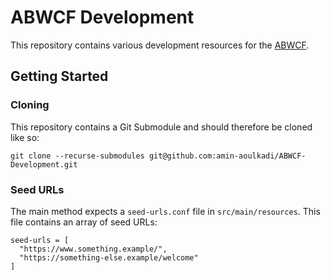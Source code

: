 # ABWCF Development
This repository contains various development resources for the [ABWCF](https://github.com/amin-aoulkadi/ABWCF).

## Getting Started
### Cloning
This repository contains a Git Submodule and should therefore be cloned like so:
```shell
git clone --recurse-submodules git@github.com:amin-aoulkadi/ABWCF-Development.git
```

### Seed URLs
The main method expects a `seed-urls.conf` file in `src/main/resources`. This file contains an array of seed URLs:
```hocon
seed-urls = [
  "https://www.something.example/",
  "https://something-else.example/welcome"
]
```
